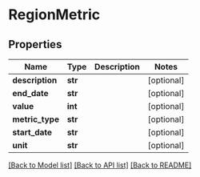 # RegionMetric

## Properties
Name | Type | Description | Notes
------------ | ------------- | ------------- | -------------
**description** | **str** |  | [optional] 
**end_date** | **str** |  | [optional] 
**value** | **int** |  | [optional] 
**metric_type** | **str** |  | [optional] 
**start_date** | **str** |  | [optional] 
**unit** | **str** |  | [optional] 

[[Back to Model list]](../README.md#documentation-for-models) [[Back to API list]](../README.md#documentation-for-api-endpoints) [[Back to README]](../README.md)


